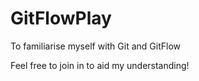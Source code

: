 # GitFlowPlay
To familiarise myself with Git and GitFlow

Feel free to join in to aid my understanding!



